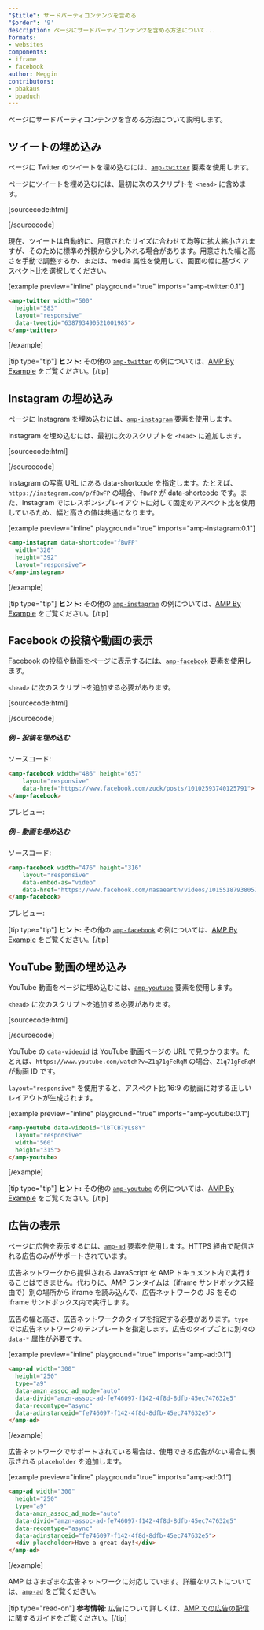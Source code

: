 ```yaml
---
"$title": サードパーティコンテンツを含める
"$order": '9'
description: ページにサードパーティコンテンツを含める方法について...
formats:
- websites
components:
- iframe
- facebook
author: Meggin
contributors:
- pbakaus
- bpaduch
---
```


ページにサードパーティコンテンツを含める方法について説明します。

## ツイートの埋め込み

ページに Twitter のツイートを埋め込むには、[`amp-twitter`](../../../../documentation/components/reference/amp-twitter.md) 要素を使用します。

ページにツイートを埋め込むには、最初に次のスクリプトを `<head>` に含めます。

[sourcecode:html]
<script async custom-element="amp-twitter"
  src="https://cdn.ampproject.org/v0/amp-twitter-0.1.js"></script>
[/sourcecode]

現在、ツイートは自動的に、用意されたサイズに合わせて均等に拡大縮小されますが、そのために標準の外観から少し外れる場合があります。用意された幅と高さを手動で調整するか、または、media 属性を使用して、画面の幅に基づくアスペクト比を選択してください。

[example preview="inline" playground="true" imports="amp-twitter:0.1"]
```html
<amp-twitter width="500"
  height="583"
  layout="responsive"
  data-tweetid="638793490521001985">
</amp-twitter>
```
[/example]

[tip type="tip"] <strong>ヒント:</strong> その他の [`amp-twitter`](../../../../documentation/components/reference/amp-twitter.md) の例については、[AMP By Example](../../../../documentation/examples/documentation/amp-twitter.html) をご覧ください。[/tip]

## Instagram の埋め込み

ページに Instagram を埋め込むには、[`amp-instagram`](../../../../documentation/components/reference/amp-instagram.md) 要素を使用します。

Instagram を埋め込むには、最初に次のスクリプトを `<head>` に追加します。

[sourcecode:html]
<script async custom-element="amp-instagram"
  src="https://cdn.ampproject.org/v0/amp-instagram-0.1.js"></script>
[/sourcecode]

Instagram の写真 URL にある data-shortcode を指定します。たとえば、`https://instagram.com/p/fBwFP` の場合、`fBwFP` が data-shortcode です。また、Instagram ではレスポンシブレイアウトに対して固定のアスペクト比を使用しているため、幅と高さの値は共通になります。

[example preview="inline" playground="true" imports="amp-instagram:0.1"]
```html
<amp-instagram data-shortcode="fBwFP"
  width="320"
  height="392"
  layout="responsive">
</amp-instagram>
```
[/example]

[tip type="tip"] <strong>ヒント:</strong> その他の [`amp-instagram`](../../../../documentation/components/reference/amp-instagram.md) の例については、[AMP By Example](../../../../documentation/examples/documentation/amp-instagram.html) をご覧ください。[/tip]

## Facebook の投稿や動画の表示

Facebook の投稿や動画をページに表示するには、[`amp-facebook`](../../../../documentation/components/reference/amp-facebook.md) 要素を使用します。

`<head>` に次のスクリプトを追加する必要があります。

[sourcecode:html]
<script async custom-element="amp-facebook"
  src="https://cdn.ampproject.org/v0/amp-facebook-0.1.js"></script>
[/sourcecode]

##### 例 - 投稿を埋め込む

ソースコード:

```html
<amp-facebook width="486" height="657"
    layout="responsive"
    data-href="https://www.facebook.com/zuck/posts/10102593740125791">
</amp-facebook>
```

プレビュー: <amp-facebook width="486" height="657" layout="responsive" data-href="https://www.facebook.com/zuck/posts/10102593740125791"> </amp-facebook>

##### 例 - 動画を埋め込む

ソースコード:

```html
<amp-facebook width="476" height="316"
    layout="responsive"
    data-embed-as="video"
    data-href="https://www.facebook.com/nasaearth/videos/10155187938052139">
</amp-facebook>
```

プレビュー: <amp-facebook width="476" height="316" layout="responsive" data-embed-as="video" data-href="https://www.facebook.com/nasaearth/videos/10155187938052139"> </amp-facebook>

[tip type="tip"] <strong>ヒント:</strong> その他の [`amp-facebook`](../../../../documentation/components/reference/amp-facebook.md) の例については、[AMP By Example](../../../../documentation/examples/documentation/amp-facebook.html) をご覧ください。[/tip]

## YouTube 動画の埋め込み

YouTube 動画をページに埋め込むには、[`amp-youtube`](../../../../documentation/components/reference/amp-youtube.md) 要素を使用します。

`<head>` に次のスクリプトを追加する必要があります。

[sourcecode:html]
<script async custom-element="amp-youtube"
  src="https://cdn.ampproject.org/v0/amp-youtube-0.1.js"></script>
[/sourcecode]

YouTube の `data-videoid` は YouTube 動画ページの URL で見つかります。たとえば、`https://www.youtube.com/watch?v=Z1q71gFeRqM` の場合、`Z1q71gFeRqM` が動画 ID です。

`layout="responsive"` を使用すると、アスペクト比 16:9 の動画に対する正しいレイアウトが生成されます。

[example preview="inline" playground="true" imports="amp-youtube:0.1"]
```html
<amp-youtube data-videoid="lBTCB7yLs8Y"
  layout="responsive"
  width="560"
  height="315">
</amp-youtube>
```
[/example]

[tip type="tip"] <strong>ヒント:</strong> その他の [`amp-youtube`](../../../../documentation/components/reference/amp-youtube.md) の例については、[AMP By Example](../../../../documentation/examples/documentation/amp-youtube.html) をご覧ください。[/tip]

## 広告の表示

ページに広告を表示するには、[`amp-ad`](../../../../documentation/components/reference/amp-ad.md) 要素を使用します。HTTPS 経由で配信される広告のみがサポートされています。

広告ネットワークから提供される JavaScript を AMP ドキュメント内で実行することはできません。代わりに、AMP ランタイムは（iframe サンドボックス経由で）別の場所から iframe を読み込んで、広告ネットワークの JS をその iframe サンドボックス内で実行します。

広告の幅と高さ、広告ネットワークのタイプを指定する必要があります。`type` では広告ネットワークのテンプレートを指定します。広告のタイプごとに別々の `data-*` 属性が必要です。

[example preview="inline" playground="true" imports="amp-ad:0.1"]
```html
<amp-ad width="300"
  height="250"
  type="a9"
  data-amzn_assoc_ad_mode="auto"
  data-divid="amzn-assoc-ad-fe746097-f142-4f8d-8dfb-45ec747632e5"
  data-recomtype="async"
  data-adinstanceid="fe746097-f142-4f8d-8dfb-45ec747632e5">
</amp-ad>
```
[/example]

広告ネットワークでサポートされている場合は、使用できる広告がない場合に表示される `placeholder` を追加します。

[example preview="inline" playground="true" imports="amp-ad:0.1"]
```html
<amp-ad width="300"
  height="250"
  type="a9"
  data-amzn_assoc_ad_mode="auto"
  data-divid="amzn-assoc-ad-fe746097-f142-4f8d-8dfb-45ec747632e5"
  data-recomtype="async"
  data-adinstanceid="fe746097-f142-4f8d-8dfb-45ec747632e5">
  <div placeholder>Have a great day!</div>
</amp-ad>
```
[/example]

AMP はさまざまな広告ネットワークに対応しています。詳細なリストについては、[<code>amp-ad</code>](../../../../documentation/components/reference/amp-ad.md#supported-ad-networks) をご覧ください。

[tip type="read-on"] <strong>参考情報:</strong> 広告について詳しくは、[AMP での広告の配信](../../../../documentation/guides-and-tutorials/develop/monetization/index.md)に関するガイドをご覧ください。[/tip]
